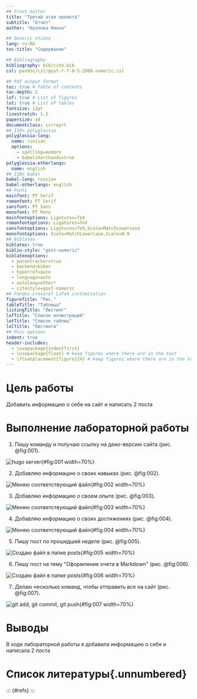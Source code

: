 ```yaml
---
## Front matter
title: "Третий этап проекта"
subtitle: "Отчет"
author: "Козлова Нонна"

## Generic otions
lang: ru-RU
toc-title: "Содержание"

## Bibliography
bibliography: bib/cite.bib
csl: pandoc/csl/gost-r-7-0-5-2008-numeric.csl

## Pdf output format
toc: true # Table of contents
toc-depth: 2
lof: true # List of figures
lot: true # List of tables
fontsize: 12pt
linestretch: 1.5
papersize: a4
documentclass: scrreprt
## I18n polyglossia
polyglossia-lang:
  name: russian
  options:
	- spelling=modern
	- babelshorthands=true
polyglossia-otherlangs:
  name: english
## I18n babel
babel-lang: russian
babel-otherlangs: english
## Fonts
mainfont: PT Serif
romanfont: PT Serif
sansfont: PT Sans
monofont: PT Mono
mainfontoptions: Ligatures=TeX
romanfontoptions: Ligatures=TeX
sansfontoptions: Ligatures=TeX,Scale=MatchLowercase
monofontoptions: Scale=MatchLowercase,Scale=0.9
## Biblatex
biblatex: true
biblio-style: "gost-numeric"
biblatexoptions:
  - parentracker=true
  - backend=biber
  - hyperref=auto
  - language=auto
  - autolang=other*
  - citestyle=gost-numeric
## Pandoc-crossref LaTeX customization
figureTitle: "Рис."
tableTitle: "Таблица"
listingTitle: "Листинг"
lofTitle: "Список иллюстраций"
lotTitle: "Список таблиц"
lolTitle: "Листинги"
## Misc options
indent: true
header-includes:
  - \usepackage{indentfirst}
  - \usepackage{float} # keep figures where there are in the text
  - \floatplacement{figure}{H} # keep figures where there are in the text
---
```


# Цель работы

Добавить информацию о себе на сайт и написать 2 поста

# Выполнение лабораторной работы

1. Пишу команду и получаю ссылку на деио-версию сайта (рис. @fig:001).

![hugo server](image/1.png){#fig:001 width=70%}

2. Добавляю информацию о своих навыках (рис. @fig:002).

![Меняю соответствующий файл](image/2.png){#fig:002 width=70%}

3. Добавляю информацию о своем опыте (рис. @fig:003).

![Меняю соответствующий файл](image/3.png){#fig:003 width=70%}

4. Добавляю информацию о своих достижениях (рис. @fig:004).

![Меняю соответствующий файл](image/4.png){#fig:004 width=70%}

5. Пишу пост по прошедшей неделе (рис. @fig:005).

![Создаю файл в папке posts](image/5.png){#fig:005 width=70%}

6. Пишу пост на тему "Оформление очета в Markdown" (рис. @fig:006).

![Создаю файл в папке posts](image/6.png){#fig:006 width=70%}

7. Делаю несколько команд, чтобы отправить все на сайт (рис. @fig:007).

![git add, git commit, git push](image/7.png){#fig:007 width=70%}
# Выводы

В ходе лабораторной работы я добавила информацию о себе и написала 2 поста

# Список литературы{.unnumbered}

::: {#refs}
:::
